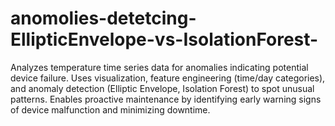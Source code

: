 # anomolies-detetcing-EllipticEnvelope-vs-IsolationForest-
Analyzes temperature time series data for anomalies indicating potential device failure. Uses visualization, feature engineering (time/day categories), and anomaly detection (Elliptic Envelope, Isolation Forest) to spot unusual patterns. Enables proactive maintenance by identifying early warning signs of device malfunction and minimizing downtime.

